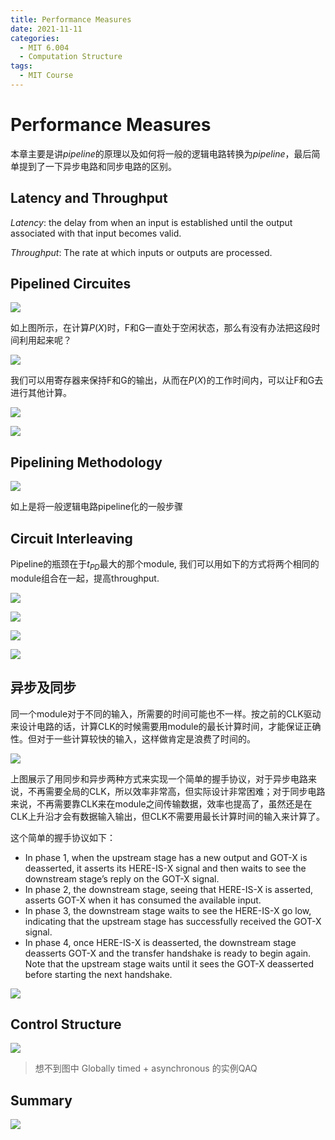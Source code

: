 ```yaml
---
title: Performance Measures
date: 2021-11-11
categories:
  - MIT 6.004
  - Computation Structure
tags:
  - MIT Course
---
```


# Performance Measures

本章主要是讲*pipeline*的原理以及如何将一般的逻辑电路转换为*pipeline*，最后简单提到了一下异步电路和同步电路的区别。

## Latency and Throughput

*Latency*: the delay from when an input is established until the output associated with that input becomes valid.

*Throughput*: The rate at which inputs or outputs are processed.

## Pipelined Circuites

![](/posts/computation-structure/back-to-circuits.png)

如上图所示，在计算$P(X)$时，F和G一直处于空闲状态，那么有没有办法把这段时间利用起来呢？

![](/posts/computation-structure/pipelined-circuits.png)

我们可以用寄存器来保持F和G的输出，从而在$P(X)$的工作时间内，可以让F和G去进行其他计算。

![](/posts/computation-structure/pipelined-diagrams.png)

![](/posts/computation-structure/pipeline-conventions.png)

## Pipelining Methodology

![](/posts/computation-structure/a-pipelining-methodology.png)

如上是将一般逻辑电路pipeline化的一般步骤

## Circuit Interleaving

Pipeline的瓶颈在于$t_{PD}$最大的那个module, 我们可以用如下的方式将两个相同的module组合在一起，提高throughput.

![](/posts/computation-structure/circuit-interleaving.png)

![](/posts/computation-structure/circuit-interleaving-timing.png)

![](/posts/computation-structure/circuit-interleaving-timing-2.png)

![](/posts/computation-structure/combine-techniques.png)

## 异步及同步

同一个module对于不同的输入，所需要的时间可能也不一样。按之前的CLK驱动来设计电路的话，计算CLK的时候需要用module的最长计算时间，才能保证正确性。但对于一些计算较快的输入，这样做肯定是浪费了时间的。

![](/posts/computation-structure/control-structure-alternatives.png)

上图展示了用同步和异步两种方式来实现一个简单的握手协议，对于异步电路来说，不再需要全局的CLK，所以效率非常高，但实际设计非常困难；对于同步电路来说，不再需要靠CLK来在module之间传输数据，效率也提高了，虽然还是在CLK上升沿才会有数据输入输出，但CLK不需要用最长计算时间的输入来计算了。

这个简单的握手协议如下：

+ In phase 1, when the upstream stage has a new output and GOT-X is deasserted, it asserts its HERE-IS-X signal and then waits to see the downstream stage’s reply on the GOT-X signal. 
+ In phase 2, the downstream stage, seeing that HERE-IS-X is asserted, asserts GOT-X when it has consumed the available input. 
+ In phase 3, the downstream stage waits to see the HERE-IS-X go low, indicating that the upstream stage has successfully received the GOT-X signal.
+ In phase 4, once HERE-IS-X is deasserted, the downstream stage deasserts GOT-X and the transfer handshake is ready to begin again. Note that the upstream stage waits until it sees the GOT-X deasserted before starting the next handshake.

![](/posts/computation-structure/selfed-time-example.png)

## Control Structure

![](/posts/computation-structure/control-structure-taxonomy.png)

> 想不到图中 Globally timed + asynchronous 的实例QAQ

## Summary

![](/posts/computation-structure/performance-measures-summary.png)
